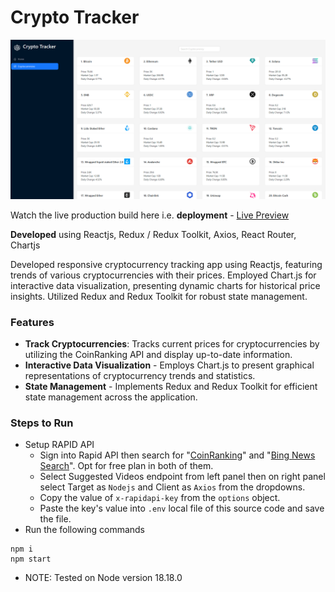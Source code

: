 # Crypto Tracker

![cover](https://github.com/abhinavg916/crypto-tracker/blob/main/Crypto%20Tracker%20Cover.png)

Watch the live production build here i.e. **deployment** - [Live Preview](https://resilient-cobbler-d00601.netlify.app/)

**Developed** using Reactjs, Redux / Redux Toolkit, Axios, React Router, Chartjs

Developed responsive cryptocurrency tracking app using Reactjs, featuring trends of various cryptocurrencies with their prices. Employed Chart.js for interactive data visualization, presenting dynamic charts for historical price insights. Utilized Redux and Redux Toolkit for robust state management.

### Features

- **Track Cryptocurrencies**: Tracks current prices for cryptocurrencies by utilizing the CoinRanking API and display up-to-date information.
- **Interactive Data Visualization** - Employs Chart.js to present graphical representations of cryptocurrency trends and statistics.
- **State Management** - Implements Redux and Redux Toolkit for efficient state management across the application.

### Steps to Run

- Setup RAPID API
  - Sign into Rapid API then search for "[CoinRanking](https://rapidapi.com/Coinranking/api/coinranking1)" and "[Bing News Search](https://rapidapi.com/microsoft-azure-org-microsoft-cognitive-services/api/bing-news-search1)". Opt for free plan in both of them.
  - Select Suggested Videos endpoint from left panel then on right panel select Target as `Nodejs` and Client as `Axios` from the dropdowns.
  - Copy the value of `x-rapidapi-key` from the `options` object.
  - Paste the key's value into `.env` local file of this source code and save the file.
- Run the following commands

```
npm i
npm start
```

- NOTE: Tested on Node version 18.18.0
